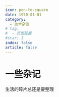 ```yaml
---
icon: pen-to-square
date: 1970-01-01
category:
  - 技术杂谈
# tag:
#  - 页面配置
#star: 1
index: false
article: false
---
```

 
# 一些杂记
生活的碎片总还是要整理
<!-- more -->
